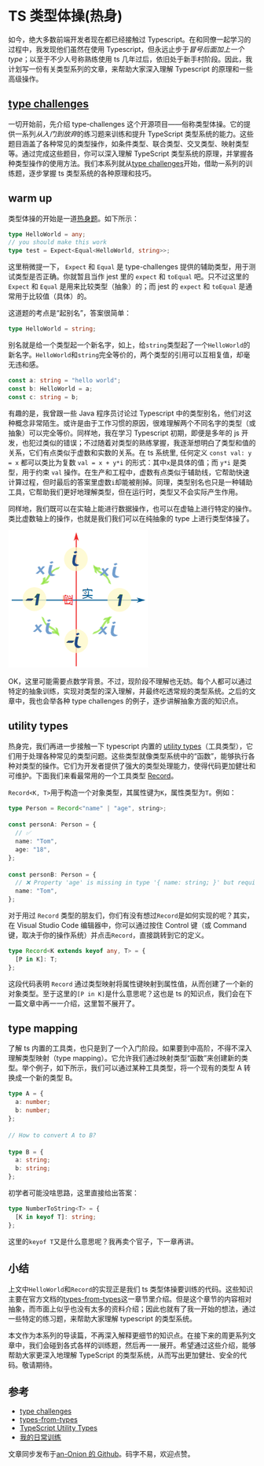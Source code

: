 # TS 类型体操(热身)

如今，绝大多数前端开发者现在都已经接触过 Typescript。在和同僚一起学习的过程中，我发现他们虽然在使用 Typescript，但永远止步于*冒号后面加上一个 type*；以至于不少人号称熟练使用 ts 几年过后，依旧处于新手村阶段。因此，我计划写一份有关类型系列的文章，来帮助大家深入理解 Typescript 的原理和一些高级操作。

## [type challenges][0]

一切开始前，先介绍 type-challenges 这个开源项目——俗称类型体操。它的提供一系列*从入门到放弃*的练习题来训练和提升 TypeScript 类型系统的能力。这些题目涵盖了各种常见的类型操作，如条件类型、联合类型、交叉类型、映射类型等。通过完成这些题目，你可以深入理解 TypeScript 类型系统的原理，并掌握各种类型操作的使用方法。我们本系列就从[type challenges][0]开始，借助一系列的训练题，逐步掌握 ts 类型系统的各种原理和技巧。

## warm up

类型体操的开始是一道[热身题][6]。如下所示：

```ts
type HelloWorld = any;
// you should make this work
type test = Expect<Equal<HelloWorld, string>>;
```

这里稍微提一下， `Expect` 和 `Equal` 是 type-challenges 提供的辅助类型，用于测试类型是否正确。你就暂且当作 jest 里的 `expect` 和 `toEqual` 吧。只不过这里的 `Expect` 和 `Equal` 是用来比较类型（抽象）的；而 jest 的 `expect` 和 `toEqual` 是通常用于比较值（具体）的。

这道题的考点是“起别名”，答案很简单：

```ts
type HelloWorld = string;
```

别名就是给一个类型起一个新名字，如上，给`string`类型起了一个`HelloWorld`的新名字。`HelloWorld`和`string`完全等价的，两个类型的引用可以互相复值，却毫无违和感。

```ts
const a: string = "hello world";
const b: HelloWorld = a;
const c: string = b;
```

有趣的是，我曾跟一些 Java 程序员讨论过 Typescript 中的类型别名，他们对这种概念非常陌生。或许是由于工作习惯的原因，很难理解两个不同名字的类型（或抽象）可以完全等价。同样地，我在学习 Typescript 初期，即便是多年的 js 开发，也犯过类似的错误；不过随着对类型的熟练掌握，我逐渐想明白了类型和值的关系，它们有点类似于虚数和实数的关系。在 ts 系统里, 任何定义 `const val: y = x` 都可以类比为复数 `val = x + y*i` 的形式：其中`x`是具体的值；而 `y*i` 是类型，用于约束 `val` 操作。在生产和工程中，虚数有点类似于辅助线，它帮助快速计算过程，但时最后的答案里虚数`i`却能被削掉。同理，类型别名也只是一种辅助工具，它帮助我们更好地理解类型，但在运行时，类型又不会实际产生作用。

同样地，我们既可以在实轴上能进行数据操作，也可以在虚轴上进行特定的操作。类比虚数轴上的操作，也就是我们我们可以在纯抽象的 type 上进行类型体操了。

![complex number][3]

OK，这里可能需要点数学背景。不过，现阶段不理解也无妨。每个人都可以通过特定的抽象训练，实现对类型的深入理解，并最终吃透常规的类型系统。之后的文章中，我也会举各种 type challenges 的例子，逐步讲解抽象方面的知识点。

## utility types

热身完，我们再进一步接触一下 typescript 内置的 [utility types][4]（工具类型），它们用于处理各种常见的类型问题。这些类型就像类型系统中的“函数”，能够执行各种对类型的操作。它们为开发者提供了强大的类型处理能力，使得代码更加健壮和可维护。下面我们来看最常用的一个工具类型 [Record][2]。

`Record<K, T>`用于构造一个对象类型，其属性键为`K`，属性类型为`T`。例如：

```ts
type Person = Record<"name" | "age", string>;

const personA: Person = {
  // ✅
  name: "Tom",
  age: "18",
};

const personB: Person = {
  // ❌ Property 'age' is missing in type '{ name: string; }' but required in type 'Person'.ts(2741)
  name: "Tom",
};
```

对于用过 `Record` 类型的朋友们，你们有没有想过`Record`是如何实现的呢？其实，在 Visual Studio Code 编辑器中，你可以通过按住 Control 键（或 Command 键，取决于你的操作系统）并点击`Record`，直接跳转到它的定义。

```ts
type Record<K extends keyof any, T> = {
  [P in K]: T;
};
```

这段代码表明 `Record` 通过类型映射将属性键映射到属性值，从而创建了一个新的对象类型。至于这里的`[P in K]`是什么意思呢？这也是 ts 的知识点，我们会在下一篇文章中再一一介绍，这里暂不展开了。

## type mapping

了解 ts 内置的工具类，也只是到了一个入门阶段。如果要到中高阶，不得不深入理解类型映射（type mapping）。它允许我们通过映射类型“函数”来创建新的类型。举个例子，如下所示，我们可以通过某种工具类型，将一个现有的类型 A 转换成一个新的类型 B。

```typescript
type A = {
  a: number;
  b: number;
};

// How to convert A to B?

type B = {
  a: string;
  b: string;
};
```

初学者可能没啥思路，这里直接给出答案：

```ts
type NumberToString<T> = {
  [K in keyof T]: string;
};
```

这里的`keyof T`又是什么意思呢？我再卖个官子，下一章再讲。

## 小结

上文中`HelloWorld`和`Record`的实现正是我们 ts 类型体操要训练的代码。这些知识主要在官方文档的[types-from-types][2]这一章节里介绍。但是这个章节的内容相对抽象，而市面上似乎也没有太多的资料介绍；因此也就有了我一开始的想法，通过一些特定的练习题，来帮助大家理解 typescript 的类型系统。

本文作为本系列的导读篇，不再深入解释更细节的知识点。在接下来的周更系列文章中，我们会碰到各式各样的训练题，然后再一一展开。希望通过这些介绍，能够帮助大家更深入地理解 TypeScript 的类型系统，从而写出更加健壮、安全的代码。敬请期待。

## 参考

- [type challenges][0]
- [types-from-types][1]
- [TypeScript Utility Types][2]
- [我的日常训练][7]

文章同步发布于[an-Onion 的 Github](https://github.com/an-Onion/my-weekly)。码字不易，欢迎点赞。

[0]: https://github.com/type-challenges/type-challenges
[1]: https://www.typescriptlang.org/docs/handbook/2/types-from-types.html
[2]: https://www.typescriptlang.org/docs/handbook/utility-types.html#recordkeys-type
[3]: ../img/complex.png
[4]: https://www.typescriptlang.org/docs/handbook/utility-types.html
[5]: https://www.typescriptlang.org/docs/handbook/2/mapped-types.html#mapping-modifiers
[6]: https://github.com/type-challenges/type-challenges/blob/main/questions/00013-warm-hello-world/README.md
[7]: https://github.com/an-Onion/type-challenges
